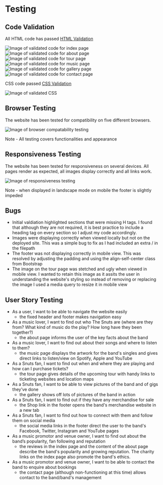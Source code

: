 # Testing

## Code Validation

All HTML code has passed [HTML Validation](https://validator.w3.org/#validate_by_input) 

![Image of validated code for index page](https://github.com/JimEv87/MS1/blob/master/testing/HTMLCheckerIndex.PNG)
![Image of validated code for about page](https://github.com/JimEv87/MS1/blob/master/testing/HTMLCheckerAbout.PNG)
![Image of validated code for tour page](https://github.com/JimEv87/MS1/blob/master/testing/HTMLCheckerTour.PNG)
![Image of validated code for music page](https://github.com/JimEv87/MS1/blob/master/testing/HTMLCheckerMusic.PNG)
![Image of validated code for gallery page](https://github.com/JimEv87/MS1/blob/master/testing/HTMLCheckerGallery.PNG)
![Image of validated code for contact page](https://github.com/JimEv87/MS1/blob/master/testing/HTMLCheckerContact.PNG)

CSS code passed [CSS Validation](https://jigsaw.w3.org/css-validator/)

![Image of validated CSS](https://github.com/JimEv87/MS1/blob/master/testing/CSSChecker.PNG)

## Browser Testing

The website has been tested for compatibility on five different browsers.  

![Image of browser compatability testing](https://github.com/JimEv87/MS1/blob/master/testing/browsertesting.PNG)

Note - All testing covers functionalities and appearance

## Responsiveness Testing

The website has been tested for responsiveness on several devices.  All pages render as expected, all images display correctly and all links work.

![Image of responsiveness testing](https://github.com/JimEv87/MS1/blob/master/testing/restesting.PNG)

Note - when displayed in landscape mode on mobile the footer is slightly impeded 

## Bugs

- Initial valdiation highlighted sections that were missing H tags. I found that although they are not required, it is best practice to include a 
heading tag on every section so I adjust my code accordingly.
- Images were displaying correctly when viewed locally but not on the deployed site.  This was a simple bug to fix as I had included an extra / in 
the filepath
- The footer was not displaying correctly in mobile view.  This was resolved by adjusting the padding and using the align-self-center class from
Bootstrap
- The image on the tour page was stetched and ugly when viewed in mobile view. I wanted to retain this image as it assits the user in understanding
the website's styling so instead of removing or replacing the image I used a media query to resize it in mobile view

## User Story Testing

- As a user, I want to be able to navigate the website easily
  - the fixed header and footer makes navigation easy
- As a music lover, I want to find out who The Snuts are (where are they from? What kind of music do the play? How long have they been together?)
  - the about page informs the user of the key facts about the band
- As a music lover, I want to find out about their songs and where to listen to them?
  - the music page displays the artwork for the band's singles and gives direct links to listen/view on Spotify, Apple and YouTube
- As a Snuts fan, I want to find out when and where they are playing and how can I purchase tickets?
  - the tour page gives details of the upcoming tour with handy links to ticketing websites and location maps
- As a Snuts fan, I want to be able to view pictures of the band and of gigs they’ve done
  - the gallery shows off lots of pictures of the band in action
- As a Snuts fan, I want to find out if they have any merchandise for sale
  - the Shop link in the footer opens the band's merchandise website in a new tab
- As a Snuts fan, I want to find out how to connect with them and follow them on social media
  - the social media links in the footer direct the user to the band's Facebook, Twitter, Instagram and YouTube pages
- As a music promotor and venue owner, I want to find out about the band’s popularity, fan following and reputation
  - the reviews in the index page and the content of the about page describe the band's popularity and growing reputation. The charity links on the 
 index page also promote the band's ethics.
- As a music promotor and venue owner, I want to be able to contact the band to enquire about bookings
  - the contact page (although non-functioning at this time) allows contact to the band/band's management
